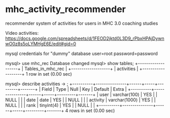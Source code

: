 # mhc_activity_recommender
recommender system of activities for users in MHC 3.0 coaching studies 

Video activities: 
https://docs.google.com/spreadsheets/d/1FEOD2jktd0L3D9_rPbxHPAjDywnwO0z8s5oLYMHgE6E/edit#gid=0


mysql credentials for "dummy" database
user=root
password=password

mysql> use mhc_rec
Database changed
mysql> show tables; 
+-------------------+
| Tables_in_mhc_rec |
+-------------------+
| activities        |
+-------------------+
1 row in set (0.00 sec)

mysql> describe activities 
    -> ; 
+----------+---------------+------+-----+---------+-------+
| Field    | Type          | Null | Key | Default | Extra |
+----------+---------------+------+-----+---------+-------+
| user     | varchar(100)  | YES  |     | NULL    |       |
| date     | date          | YES  |     | NULL    |       |
| activity | varchar(1000) | YES  |     | NULL    |       |
| rank     | tinyint(4)    | YES  |     | NULL    |       |
+----------+---------------+------+-----+---------+-------+
4 rows in set (0.00 sec)
